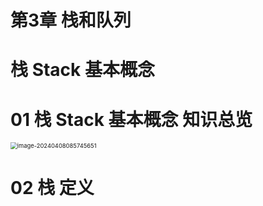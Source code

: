 # 第3章 栈和队列



# 栈 Stack 基本概念 



# 01 栈 Stack 基本概念 知识总览

 <img src="https://cvp.oss-cn-shanghai.aliyuncs.com/picgo/202404080857752.png" alt="image-20240408085745651" style="zoom: 67%;" />



# 02 栈 定义

